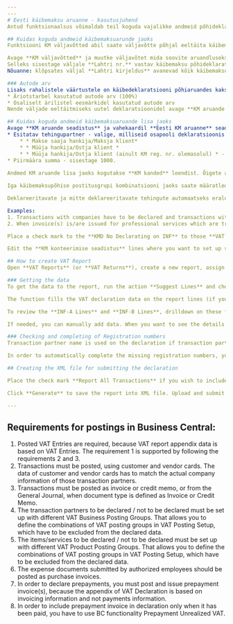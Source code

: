 ```yaml
---
---
# Eesti käibemaksu aruanne - kasutusjuhend
Antud funktsionaalsus võimaldab teil koguda vajalikke andmeid põhideklaratsiooni (vorm KMD) ja deklaratsiooni lisa (vorm KMD INF) jaoks ning esitada need XML-failivormingus.

## Kuidas koguda andmeid käibemaksuarunde jaoks
Funktsiooni KM väljavõtted abil saate väljavõtte põhjal eeltäita käibemaksu põhiaruande. Peate määratlema seosed KM väljavõtte ja käibemaksu aruande väljade vahel.

Avage **KM väljavõtted** ja muutke väljavõtet mida soovite aruandluseks kasutada. Saate valida iga KM väljavõtte rea kohta, kas eksportida rea tulemus KM aruandesse.
Selleks sisestage väljale **Lahtri nr.** vastav käibemaksu põhideklaratsiooni rea number. Kui lahkute välja või rea pealt, näete deklaratsiooni rea kirjeldust väljal **Lahtri kirjeldus**. 
Nõuanne: klõpsates väljal **Lahtri kirjeldus** avanevad kõik käibemaksu aruande read mida kasutada saate.

### Autode arv
Lisaks rahalistele väärtustele on käibedeklaratsiooni põhiaruandes kaks kogustüüpi välja:
* Äriotstarbel kasutatud autode arv (100%)
* Osaliselt ärilistel eesmärkidel kasutatud autode arv
Nende väljade eeltäitmiseks uutel deklaratsioonidel avage **KM aruande seadistus** ja lisage andmed vahekaardil **Eesti KM aruanne**.

## Kuidas koguda andmeid käibemaksuaruande lisa jaoks
Avage **KM aruande seadistus** ja vahekaardil **Eesti KM aruanne** seadistage järgmised väljad:
* Esitatav tehingupartner - valige, milliseid osapooli deklaratsioonis kasutatakse:
    * * Makse saaja hankija/Maksja klient*
    * * Müüja hankija/Ostja klient *
    * * Müüja hankija/Ostja klient (ainult KM reg. nr. olemasolul) * - selle valikuga kasutatakse Müüja hankija/Ostja klient juhul kui neil on **KM reg. nr.**, vastasel juhul kasutatakse Makse saaja hankija/Maksja klienti.
* Piirmäära summa - sisestage 1000.   
 
Andmed KM aruande lisa jaoks kogutakse **KM kanded** loendist. Õigete andmete kogumiseks vajalike tingimuste seadistamiseks avage **KM konteerimise seadistus**.

Iga käibemaksupõhise postitusgrupi kombinatsiooni jaoks saate määratleda, kas selle kombinatsiooniga postitatud tehing tuleb esitada või mitte, ning seadistada vajalikud eripärad.

Deklareeritavate ja mitte deklareeritavate tehingute automaatseks eraldamiseks tuleb tehingud postitada erinevate käibemaksukohustuslaste gruppidega. Tehingud, mida tuleb kirjeldada eranditena, tuleb postitada ka eraldi käibemaksukohustuslaste gruppidega.

Examples:
1. Transactions with companies have to be declared and transactions with private persons do not have to be declared.  Therefore, the customers and vendors who are private persons, should be posted with separate **VAT Business Posting Group** (e.g. *PRIVATE*)
2. When invoice(s) is/are issued for professional services which are treated as confidential by the laws, those transactions do not have to be declared and the sale of those services should be posted with separate **VAT Product Posting Group**.

Place a check mark to the **KMD No Declarating on INF** to those **VAT Posting Setup** lines, of which transactions do not have to be declared. You do not have to place a check mark to the **VAT Posting Setup** lines where **VAT %** is zero – those transactions will be excluded automatically.

Edit the **KM konteerimise seadistus** lines where you want to set up specialities. Select the speciality code to the field **KMD Speciality on Sale** or **KMD Speciality on Purchase**. Specialty '03' does not have to be and cannot be set up – this specialty will be added automatically if sales invoice has lines with VAT and also lines without VAT.

## How to create VAT Report
Open **VAT Reports** (or **VAT Returns**), create a new report, assign **No.** and choose 'EST' for **Version**.

### Getting the data
To get the data to the report, run the action **Suggest Lines** and choose the VAT statement to use and a period.

The function fills the VAT declaration data on the report lines (if you have set up the relations described in previous sections) and VAT declaration appendixes under the fields **INF-A Lines** and **INF-B Lines**.

To review the **INF-A Lines** and **INF-B Lines**, drilldown on these fields.

If needed, you can manually add data. When you want to see the details of some sales or purchase transaction on the appendixes, you can use **Navigate** function.

### Checking and completing of Registration numbers
Transaction partner name is used on the declaration if transaction partner registration number is missing. However, to prevent possible identification problems (name in BC is slightly different from the name in Tax Office database) it is recommended to fill in registration numbers in BC (on customer/vendor card). To review the list of the transaction partners with missing registration numbers, click on the appendixes **Customers without Reg. No.** or **Vendors without Reg. No.**

In order to automatically complete the missing registration numbers, you can use the function **Update Data from Business Register** in both lists. After running the update, the lists will contain those transaction partners who were not found in Business Register. Edit those customers/vendors one by one, by running function **Query from Business Register** and specifying the company name to search.

## Creating the XML file for submitting the declaration

Place the check mark **Report All Transactions** if you wish to include the invoices of those transaction partners, whose transactions total amount is below the limit (1000€).

Click **Generate** to save the report into XML file. Upload and submit the file in E-Tax Board.

---
```

## Requirements for postings in Business Central:
1. Posted VAT Entries are required, because VAT report appendix data is based on VAT Entries. The requirement 1 is supported by following the requirements 2 and 3.
2. Transactions must be posted, using customer and vendor cards. The data of customer and vendor cards has to match the actual company information of those transaction partners.
3. Transactions must be posted as invoice or credit memo, or from the General Journal, when document type is defined as Invoice or Credit Memo.
4. The transaction partners to be declared / not to be declared must be set up with different VAT Business Posting Groups. That allows you to define the combinations of VAT posting groups in VAT Posting Setup, which have to be excluded from the declared data.
5. The items/services to be declared / not to be declared must be set up with different VAT Product Posting Groups. That allows you to define the combinations of VAT posting groups in VAT Posting Setup, which have to be excluded from the declared data.
6. The expense documents submitted by authorized employees should be posted as purchase invoices.
7. In order to declare prepayments, you must post and issue prepayment invoice(s), because the appendix of VAT Declaration is based on invoicing information and not payments information.
8. In order to include prepayment invoice in declaration only when it has been paid, you have to use BC functionality Prepayment Unrealized VAT.
